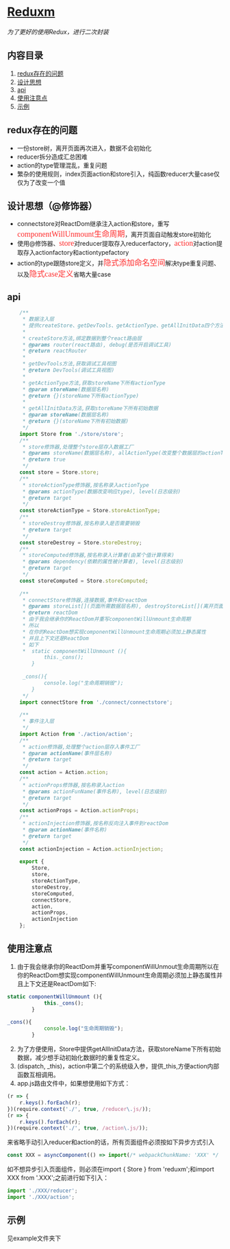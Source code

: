 # [Reduxm](https://github.com/yupeifeng/reduxm)
*为了更好的使用Redux，进行二次封装*

## 内容目录
1. [redux存在的问题](#redux存在的问题)
2. [设计思想](#设计思想)
3. [api](#api)
4. [使用注意点](#使用注意点)
5. [示例](#示例)

## redux存在的问题
* 一份store树，离开页面再次进入，数据不会初始化
* reducer拆分造成汇总困难
* action的type管理混乱，重复问题
* 繁杂的使用规则，index页面action和store引入，纯函数reducer大量case仅仅为了改变一个值

## 设计思想（@修饰器）
* connectstore对ReactDom继承注入action和store，重写<font color=#FF3030 size=4 face="黑体">componentWillUnmount生命周期</font>，离开页面自动触发store初始化
* 使用@修饰器、<font color=#FF3030 size=4 face="黑体">store</font>对reducer提取存入reducerfactory，<font color=#FF3030 size=4 face="黑体">action</font>对action提取存入actionfactory和actiontypefactory
* action的type跟随store定义，并<font color=#FF3030 size=4 face="黑体">隐式添加命名空间</font>解决type重复问题、以及<font color=#FF3030 size=4 face="黑体">隐式case定义</font>省略大量case

## api
```javascript
    /**
     * 数据注入层
     * 提供createStore、getDevTools、getActionType、getAllInitData四个方法
     *
     * createStore方法,绑定数据到整个react路由层
     * @params router(react路由), debug(是否开启调试工具)
     * @return reactRouter
     *
     * getDevTools方法,获取调试工具视图
     * @return DevTools(调试工具视图)
     *
     * getActionType方法,获取storeName下所有actionType
     * @param storeName(数据层名称)
     * @return {}(storeName下所有actionType)
     *
     * getAllInitData方法,获取storeName下所有初始数据
     * @param storeName(数据层名称)
     * @return {}(storeName下所有初始数据)
     */
    import Store from './store/store';
    /**
     * store修饰器,处理整个store层存入数据工厂
     * @params storeName(数据层名称), allActionType(改变整个数据层的actionType), allStoreLogs(改变整个数据层的打印日志级别)
     * @return true
     */
    const store = Store.store;
    /**
     * storeActionType修饰器,按名称录入actionType
     * @params actionType(数据改变响应type), level(日志级别)
     * @return target
     */
    const storeActionType = Store.storeActionType;
    /**
     * storeDestroy修饰器,按名称录入是否需要销毁
     * @return target
     */
    const storeDestroy = Store.storeDestroy;
    /**
     * storeComputed修饰器,按名称录入计算者(由某个值计算得来)
     * @params dependency(依赖的属性被计算者), level(日志级别)
     * @return target
     */
    const storeComputed = Store.storeComputed;
    
    /**
     * connectStore修饰器,连接数据,事件和reactDom
     * @params storeList[](页面所需数据层名称), destroyStoreList[](离开页面销毁数据层名称)
     * @return reactDom
     * 由于我会继承你的ReactDom并重写componentWillUnmount生命周期
     * 所以
     * 在你的ReactDom想实现componentWillUnmount生命周期必须加上静态属性
     * 并且上下文还是ReactDom
     * 如下
     * 	static componentWillUnmount (){
         	this._cons();
       	}
    
     _cons(){
            console.log("生命周期销毁");
        }
     */
    import connectStore from './connect/connectstore';
    
    /**
     * 事件注入层
     */
    import Action from './action/action';
    /**
     * action修饰器,处理整个action层存入事件工厂
     * @param actionName(事件层名称)
     * @return target
     */
    const action = Action.action;
    /**
     * actionProps修饰器,按名称录入action
     * @params actionFunName(事件名称), level(日志级别)
     * @return target
     */
    const actionProps = Action.actionProps;
    /**
     * actionInjection修饰器,按名称反向注入事件到reactDom
     * @param actionName(事件名称)
     * @return target
     */
    const actionInjection = Action.actionInjection;
    
    export {
        Store,
        store,
        storeActionType,
        storeDestroy,
        storeComputed,
        connectStore,
        action,
        actionProps,
        actionInjection
    };
```

## 使用注意点
1. 由于我会继承你的ReactDom并重写componentWillUnmout生命周期所以在你的ReactDom想实现componentWillUnmount生命周期必须加上静态属性并且上下文还是ReactDom如下:
```javascript
static componentWillUnmount (){
         	this._cons();
       	}
    
_cons(){
            console.log("生命周期销毁");
        }
```
2. 为了方便使用，Store中提供getAllInitData方法，获取storeName下所有初始数据，减少想手动初始化数据时的重复性定义。
3. (dispatch, _this)，action中第二个的系统级入参，提供_this,方便action内部函数互相调用。
4. app.js路由文件中，如果想使用如下方式：
```javascript
(r => {
	r.keys().forEach(r);
})(require.context('./', true, /reducer\.js/));
(r => {
	r.keys().forEach(r);
})(require.context('./', true, /action\.js/));
```
来省略手动引入reducer和action的话，所有页面组件必须按如下异步方式引入
```javascript
const XXX = asyncComponent(() => import(/* webpackChunkName: 'XXX' */ './XXX'));
```
如不想异步引入页面组件，则必须在import { Store } from 'reduxm';和import XXX from '.XXX';之前进行如下引入：
```javascript
import './XXX/reducer';
import './XXX/action';
```

## 示例
见example文件夹下
